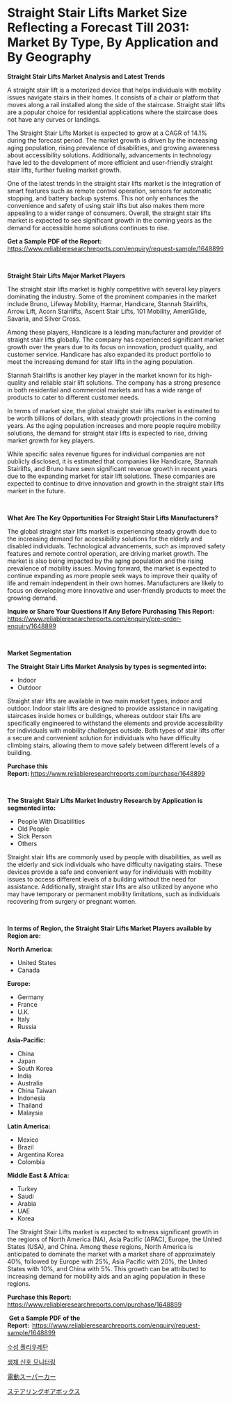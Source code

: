 <p><h1>Straight Stair Lifts Market Size Reflecting a Forecast Till 2031: Market By Type, By Application and By Geography</h1></p><p><strong>Straight Stair Lifts Market Analysis and Latest Trends</strong></p>
<p><p>A straight stair lift is a motorized device that helps individuals with mobility issues navigate stairs in their homes. It consists of a chair or platform that moves along a rail installed along the side of the staircase. Straight stair lifts are a popular choice for residential applications where the staircase does not have any curves or landings.</p><p>The Straight Stair Lifts Market is expected to grow at a CAGR of 14.1% during the forecast period. The market growth is driven by the increasing aging population, rising prevalence of disabilities, and growing awareness about accessibility solutions. Additionally, advancements in technology have led to the development of more efficient and user-friendly straight stair lifts, further fueling market growth.</p><p>One of the latest trends in the straight stair lifts market is the integration of smart features such as remote control operation, sensors for automatic stopping, and battery backup systems. This not only enhances the convenience and safety of using stair lifts but also makes them more appealing to a wider range of consumers. Overall, the straight stair lifts market is expected to see significant growth in the coming years as the demand for accessible home solutions continues to rise.</p></p>
<p><strong>Get a Sample PDF of the Report:&nbsp;</strong> <a href="https://www.reliableresearchreports.com/enquiry/request-sample/1648899">https://www.reliableresearchreports.com/enquiry/request-sample/1648899</a></p>
<p>&nbsp;</p>
<p><strong>Straight Stair Lifts Major Market Players</strong></p>
<p><p>The straight stair lifts market is highly competitive with several key players dominating the industry. Some of the prominent companies in the market include Bruno, Lifeway Mobility, Harmar, Handicare, Stannah Stairlifts, Arrow Lift, Acorn Stairlifts, Ascent Stair Lifts, 101 Mobility, AmeriGlide, Savaria, and Silver Cross.</p><p>Among these players, Handicare is a leading manufacturer and provider of straight stair lifts globally. The company has experienced significant market growth over the years due to its focus on innovation, product quality, and customer service. Handicare has also expanded its product portfolio to meet the increasing demand for stair lifts in the aging population.</p><p>Stannah Stairlifts is another key player in the market known for its high-quality and reliable stair lift solutions. The company has a strong presence in both residential and commercial markets and has a wide range of products to cater to different customer needs.</p><p>In terms of market size, the global straight stair lifts market is estimated to be worth billions of dollars, with steady growth projections in the coming years. As the aging population increases and more people require mobility solutions, the demand for straight stair lifts is expected to rise, driving market growth for key players.</p><p>While specific sales revenue figures for individual companies are not publicly disclosed, it is estimated that companies like Handicare, Stannah Stairlifts, and Bruno have seen significant revenue growth in recent years due to the expanding market for stair lift solutions. These companies are expected to continue to drive innovation and growth in the straight stair lifts market in the future.</p></p>
<p>&nbsp;</p>
<p><strong>What Are The Key Opportunities For Straight Stair Lifts Manufacturers?</strong></p>
<p><p>The global straight stair lifts market is experiencing steady growth due to the increasing demand for accessibility solutions for the elderly and disabled individuals. Technological advancements, such as improved safety features and remote control operation, are driving market growth. The market is also being impacted by the aging population and the rising prevalence of mobility issues. Moving forward, the market is expected to continue expanding as more people seek ways to improve their quality of life and remain independent in their own homes. Manufacturers are likely to focus on developing more innovative and user-friendly products to meet the growing demand.</p></p>
<p><strong>Inquire or Share Your Questions If Any Before Purchasing This Report:</strong> <a href="https://www.reliableresearchreports.com/enquiry/pre-order-enquiry/1648899">https://www.reliableresearchreports.com/enquiry/pre-order-enquiry/1648899</a></p>
<p>&nbsp;</p>
<p><strong>Market Segmentation</strong></p>
<p><strong>The Straight Stair Lifts Market Analysis by types is segmented into:</strong></p>
<p><ul><li>Indoor</li><li>Outdoor</li></ul></p>
<p><p>Straight stair lifts are available in two main market types, indoor and outdoor. Indoor stair lifts are designed to provide assistance in navigating staircases inside homes or buildings, whereas outdoor stair lifts are specifically engineered to withstand the elements and provide accessibility for individuals with mobility challenges outside. Both types of stair lifts offer a secure and convenient solution for individuals who have difficulty climbing stairs, allowing them to move safely between different levels of a building.</p></p>
<p><strong>Purchase this Report:&nbsp;</strong><a href="https://www.reliableresearchreports.com/purchase/1648899">https://www.reliableresearchreports.com/purchase/1648899</a></p>
<p>&nbsp;</p>
<p><strong>The Straight Stair Lifts Market Industry Research by Application is segmented into:</strong></p>
<p><ul><li>People With Disabilities</li><li>Old People</li><li>Sick Person</li><li>Others</li></ul></p>
<p><p>Straight stair lifts are commonly used by people with disabilities, as well as the elderly and sick individuals who have difficulty navigating stairs. These devices provide a safe and convenient way for individuals with mobility issues to access different levels of a building without the need for assistance. Additionally, straight stair lifts are also utilized by anyone who may have temporary or permanent mobility limitations, such as individuals recovering from surgery or pregnant women.</p></p>
<p>&nbsp;</p>
<p><strong>In terms of Region, the Straight Stair Lifts Market Players available by Region are:</strong></p>
<p>
    <p> <strong> North America: </strong>
        <ul>
            <li>United States</li>
            <li>Canada</li>
        </ul>
        </p> 
    <p> <strong> Europe: </strong>
        <ul>
            <li>Germany</li>
            <li>France</li>
            <li>U.K.</li>
            <li>Italy</li>
            <li>Russia</li>
        </ul>
        </p> 
    <p> <strong> Asia-Pacific: </strong>
        <ul>
            <li>China</li>
            <li>Japan</li>
            <li>South Korea</li>
            <li>India</li>
            <li>Australia</li>
            <li>China Taiwan</li>
            <li>Indonesia</li>
            <li>Thailand</li>
            <li>Malaysia</li>
        </ul>
        </p> 
    <p> <strong> Latin America: </strong>
        <ul>
            <li>Mexico</li>
            <li>Brazil</li>
            <li>Argentina Korea</li>
            <li>Colombia</li>
        </ul>
        </p> 
    <p> <strong> Middle East & Africa: </strong>
        <ul>
            <li>Turkey</li>
            <li>Saudi</li>
            <li>Arabia</li>
            <li>UAE</li>
            <li>Korea</li>
        </ul>
    </p>
    </p>
<p><p>The Straight Stair Lifts market is expected to witness significant growth in the regions of North America (NA), Asia Pacific (APAC), Europe, the United States (USA), and China. Among these regions, North America is anticipated to dominate the market with a market share of approximately 40%, followed by Europe with 25%, Asia Pacific with 20%, the United States with 10%, and China with 5%. This growth can be attributed to increasing demand for mobility aids and an aging population in these regions.</p></p>
<p><strong>Purchase this Report: </strong><a href="https://www.reliableresearchreports.com/purchase/1648899">https://www.reliableresearchreports.com/purchase/1648899</a></p>
<p>&nbsp;<strong>Get a Sample PDF of the Report:&nbsp;&nbsp;</strong><a href="https://www.reliableresearchreports.com/enquiry/request-sample/1648899">https://www.reliableresearchreports.com/enquiry/request-sample/1648899</a></p>
<p><strong></strong></p>
<p><p><a href="https://medium.com/@earnesteidenreichja/%EC%88%98%EC%83%81-%ED%8F%B4%EB%A6%AC%EC%9A%B0%EB%A0%88%ED%83%84-%EC%8B%9C%EC%9E%A5-%EC%A0%84%EB%A7%9D-%EC%82%B0%EC%97%85-%EA%B0%9C%EC%9A%94-%EB%B0%8F-%EC%98%88%EC%B8%A1-2024%EB%85%84%EB%B6%80%ED%84%B0-2031%EB%85%84%EA%B9%8C%EC%A7%80-3a74ea0f733c">수성 폴리우레탄</a></p><p><a href="https://medium.com/@joeyjohns20/%EC%83%9D%EB%AA%85%EC%8B%A0%ED%98%B8-%EB%AA%A8%EB%8B%88%ED%84%B0%EB%A7%81-%EC%8B%9C%EC%9E%A5-%EA%B7%9C%EB%AA%A8-cagr-%ED%8A%B8%EB%A0%8C%EB%93%9C-2024-2030-9f15f18b1104">생체 신호 모니터링</a></p><p><a href="https://medium.com/@susanjprice2023/%E9%9B%BB%E5%8B%95%E3%82%B9%E3%83%BC%E3%83%91%E3%83%BC%E3%82%AB%E3%83%BC%E3%81%AE%E5%B8%82%E5%A0%B4%E8%A6%8F%E6%A8%A1-%E5%B8%82%E5%A0%B4%E5%B1%95%E6%9C%9B%E3%81%A8%E5%B8%82%E5%A0%B4%E4%BA%88%E6%B8%AC-2024%E5%B9%B4%E3%81%8B%E3%82%892031%E5%B9%B4-771dfa5d8417">電動スーパーカー</a></p><p><a href="https://medium.com/@alicequigley2023/%E3%82%B9%E3%83%86%E3%82%A2%E3%83%AA%E3%83%B3%E3%82%B0-%E3%82%AE%E3%82%A2%E3%83%9C%E3%83%83%E3%82%AF%E3%82%B9%E5%B8%82%E5%A0%B4-%E7%AB%B6%E4%BA%89%E5%88%86%E6%9E%90-%E5%B8%82%E5%A0%B4%E5%8B%95%E5%90%91-2031%E5%B9%B4%E3%81%BE%E3%81%A7%E3%81%AE%E4%BA%88%E6%B8%AC-89abfac15b6d">ステアリングギアボックス</a></p></p>